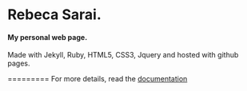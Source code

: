 # Rebeca Sarai. 
#### My personal web page.
Made with Jekyll, Ruby, HTML5, CSS3, Jquery and hosted with github pages.




=========
For more details, read the [documentation](http://jekyllrb.com/)
